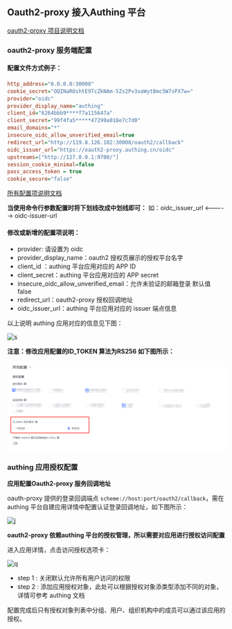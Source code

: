 ## Oauth2-proxy 接入Authing 平台

[oauth2-proxy 项目说明文档](https://github.com/opensourceways/oauth2-proxy#readme)

### oauth2-proxy 服务端配置

#### 配置文件方式例子：

```ini
http_address="0.0.0.0:30008"
cookie_secret="OQINaROshtE9TcZkNAm-5Zs2Pv3xaWytBmc5W7sPX7w="
provider="oidc"
provider_display_name="authing"
client_id="6264bbb9****f7a115647a"
client_secret="99f4fa5*****47299a018e7c7d0"
email_domains="*"
insecure_oidc_allow_unverified_email=true
redirect_url="http://119.8.126.102:30008/oauth2/callback"
oidc_issuer_url="https://oauth2-proxy.authing.cn/oidc"
upstreams=["http://127.0.0.1:9700/"]
session_cookie_minimal=false
pass_access_token = true
cookie_secure="false"
```

[所有配置项说明文档](https://oauth2-proxy.github.io/oauth2-proxy/docs/configuration/overview)

**当使用命令行参数配置时将下划线改成中划线即可：**
如：oidc_issuer_url <-----> oidc-issuer-url

#### 修改或新增的配置项说明：

- provider:  请设置为 oidc
- provider_display_name：oauth2 授权页展示的授权平台名字
- client_id ：authing 平台应用对应的 APP ID
- client_secret：authing 平台应用对应的 APP secret
- insecure_oidc_allow_unverified_email：允许未验证的邮箱登录 默认值 false
- redirect_url：oauth2-proxy 授权回调地址
- oidc_issuer_url：authing 平台应用对应的 issuer 端点信息

以上说明 authing 应用对应的信息见下图：

![s](authing_app_info.png)


**注意：修改应用配置的ID_TOKEN 算法为RS256 如下图所示：**

![id_token](id_token_cfg.png)

### authing 应用授权配置

**应用配置Oauth2-proxy 服务回调地址**

oauth-proxy 提供的登录回调端点 `scheme://host:port/oauth2/callback`，需在authing 平台自建应用详情中配置认证登录回调地址，如下图所示：

![j](app_callbk.png)

**oauth2-proxy 依赖authing 平台的授权管理，所以需要对应用进行授权访问配置**

进入应用详情，点击访问授权选项卡：

![q](auth_ctl.png)

- step 1 : 关闭默认允许所有用户访问的权限
- step 2 : 添加应用授权对象，此处可以根据授权对象添类型添加不同的对象，详情可参考 authing 文档

配置完成后只有授权对象列表中分组、用户、组织机构中的成员可以通过该应用的授权。
